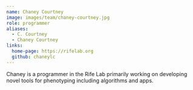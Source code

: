 ```yaml
---
name: Chaney Courtney
image: images/team/chaney-courtney.jpg
role: programmer
aliases:
  - C. Courtney
  - Chaney Courtney
links:
  home-page: https://rifelab.org
  github: chaneylc
---
```


Chaney is a programmer in the Rife Lab primarily working on developing novel tools for phenotyping including algorithms and apps.
